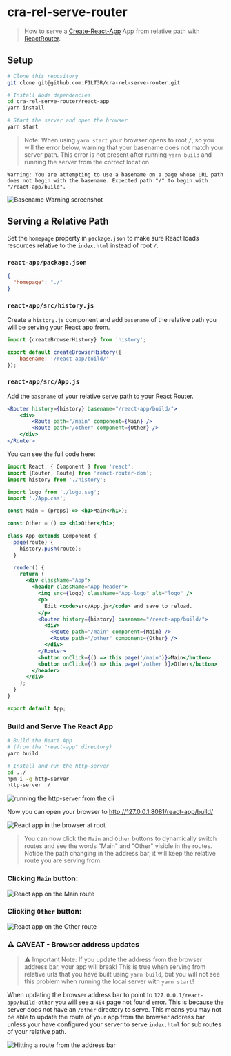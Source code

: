 # cra-rel-serve-router

> How to serve a [Create-React-App](https://github.com/facebook/create-react-app) App from relative path with [ReactRouter](https://github.com/ReactTraining/react-router).

## Setup

```bash
# Clone this repository
git clone git@github.com:F1LT3R/cra-rel-serve-router.git

# Install Node dependencies
cd cra-rel-serve-router/react-app
yarn install

# Start the server and open the browser
yarn start
```

> Note: When using `yarn start` your browser opens to root `/`, so you will the error below, warning that your basename does not match your server path. This error is not present after running `yarn build` and running the server from the correct location.

```shell
Warning: You are attempting to use a basename on a page whose URL path does not begin with the basename. Expected path "/" to begin with "/react-app/build".
```

![Basename Warning screenshot](media/basename-warning.png)

## Serving a Relative Path

Set the `homepage` property in `package.json` to make sure React loads resources relative to the `index.html` instead of root `/`.

### `react-app/package.json`

```json
{
  "homepage": "./"
}
```

### `react-app/src/history.js`

Create a `history.js` component and add `basename` of the relative path you will be serving your React app from.

```js
import {createBrowserHistory} from 'history';

export default createBrowserHistory({
	basename: '/react-app/build/'
});
```

### `react-app/src/App.js`

Add the `basename` of your relative serve path to your React Router.

```jsx
<Router history={history} basename="/react-app/build/">
    <div>
        <Route path="/main" component={Main} />
        <Route path="/other" component={Other} />
    </div>
</Router>
```

You can see the full code here:

```jsx
import React, { Component } from 'react';
import {Router, Route} from 'react-router-dom';
import history from './history';

import logo from './logo.svg';
import './App.css';

const Main = (props) => <h1>Main</h1>);

const Other = () => <h1>Other</h1>;

class App extends Component {
  page(route) {
    history.push(route);
  }

  render() {
    return (
      <div className="App">
        <header className="App-header">
          <img src={logo} className="App-logo" alt="logo" />
          <p>
            Edit <code>src/App.js</code> and save to reload.
          </p>
          <Router history={history} basename="/react-app/build/">
            <div>
              <Route path="/main" component={Main} />
              <Route path="/other" component={Other} />
            </div>
          </Router>
          <button onClick={() => this.page('/main')}>Main</button>
          <button onClick={() => this.page('/other')}>Other</button>
        </header>
      </div>
    );
  }
}

export default App;
```

### Build and Serve The React App


```bash
# Build the React App
# (from the "react-app" directory)
yarn build

# Install and run the http-server
cd ../
npm i -g http-server
http-server ./
```

![running the http-server from the cli](media/http-server.png)

Now you can open your browser to http://127.0.0.1:8081/react-app/build/

![React app in the browser at root](media/react-app-root.png)

> You can now click the `Main` and `Other` buttons to dynamically switch routes and see the words "Main" and "Other" visible in the routes. Notice the path changing in the address bar, it will keep the relative route you are serving from.

### Clicking `Main` button:

![React app on the Main route](media/react-app-main.png)

### Clicking `Other` button:

![React app on the Other route](media/react-app-other.png)

### ⚠ CAVEAT - Browser address updates

> ⚠ Important Note: If you update the address from the browser address bar, your app will break! This is true when serving from relative urls that you have built using `yarn build`, but you will not see this problem when running the local server with `yarn start`!

When updating the browser address bar to point to `127.0.0.1/react-app/build-other` you will see a `404` page not found error. This is because the server does not have an `/other` directory to serve. This means you may not be able to update the route of your app from the browser address bar unless your have configured your server to serve `index.html` for sub routes of your relative path.

![Hitting a route from the address bar](media/react-app-other-address-bar.png)
